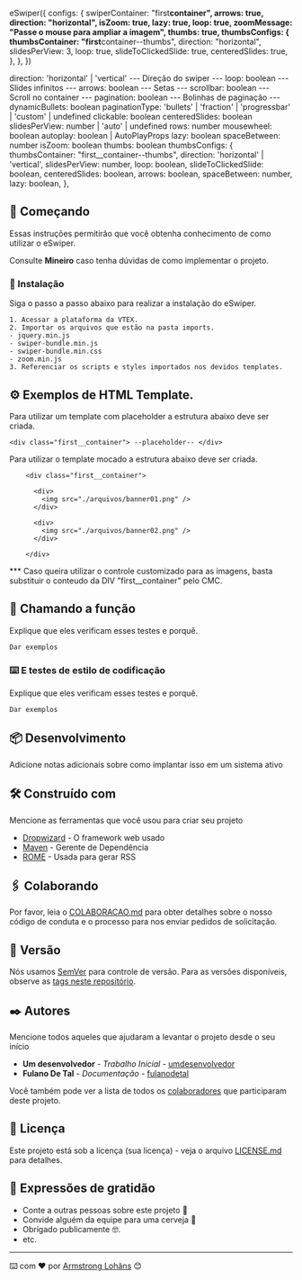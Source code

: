 eSwiper({
configs: {
swiperContainer: "first**container",
arrows: true,
direction: "horizontal",
isZoom: true,
lazy: true,
loop: true,
zoomMessage: "Passe o mouse para ampliar a imagem",
thumbs: true,
thumbsConfigs: {
thumbsContainer: "first**container--thumbs",
direction: "horizontal",
slidesPerView: 3,
loop: true,
slideToClickedSlide: true,
centeredSlides: true,
},
},
})

direction: 'horizontal' | 'vertical' --- Direção do swiper ---
loop: boolean --- Slides infinitos ---
arrows: boolean --- Setas ---
scrollbar: boolean --- Scroll no container ---
pagination: boolean --- Bolinhas de paginação ---
dynamicBullets: boolean
paginationType: 'bullets' | 'fraction' | 'progressbar' | 'custom' | undefined
clickable: boolean
centeredSlides: boolean
slidesPerView: number | 'auto' | undefined
rows: number
mousewheel: boolean
autoplay: boolean | AutoPlayProps
lazy: boolean
spaceBetween: number
isZoom: boolean
thumbs: boolean
thumbsConfigs: {
thumbsContainer: "first\_\_container--thumbs",
direction: 'horizontal' | 'vertical',
slidesPerView: number,
loop: boolean,
slideToClickedSlide: boolean,
centeredSlides: boolean,
arrows: boolean,
spaceBetween: number,
lazy: boolean,
},

## 🚀 Começando

Essas instruções permitirão que você obtenha conhecimento de como utilizar o eSwiper.

Consulte **Mineiro** caso tenha dúvidas de como implementar o projeto.

### 🔧 Instalação

Siga o passo a passo abaixo para realizar a instalação do eSwiper.

```
1. Acessar a plataforma da VTEX.
2. Importar os arquivos que estão na pasta imports.
- jquery.min.js
- swiper-bundle.min.js
- swiper-bundle.min.css
- zoom.min.js
3. Referenciar os scripts e styles importados nos devidos templates.
```

## ⚙️ Exemplos de HTML Template.

Para utilizar um template com placeholder a estrutura abaixo deve ser criada.
```
<div class="first__container"> --placeholder-- </div>
```

Para utilizar o template mocado a estrutura abaixo deve ser criada.
```
    <div class="first__container">

      <div>
        <img src="./arquivos/banner01.png" />
      </div>

      <div>
        <img src="./arquivos/banner02.png" />
      </div>

    </div>
```
*** Caso queira utilizar o controle customizado para as imagens, basta substituir o conteudo da DIV "first__container" pelo CMC.




## 🔩 Chamando a função

Explique que eles verificam esses testes e porquê.

```
Dar exemplos
```

### ⌨️ E testes de estilo de codificação

Explique que eles verificam esses testes e porquê.

```
Dar exemplos
```

## 📦 Desenvolvimento

Adicione notas adicionais sobre como implantar isso em um sistema ativo

## 🛠️ Construído com

Mencione as ferramentas que você usou para criar seu projeto

- [Dropwizard](http://www.dropwizard.io/1.0.2/docs/) - O framework web usado
- [Maven](https://maven.apache.org/) - Gerente de Dependência
- [ROME](https://rometools.github.io/rome/) - Usada para gerar RSS

## 🖇️ Colaborando

Por favor, leia o [COLABORACAO.md](https://gist.github.com/usuario/linkParaInfoSobreContribuicoes) para obter detalhes sobre o nosso código de conduta e o processo para nos enviar pedidos de solicitação.

## 📌 Versão

Nós usamos [SemVer](http://semver.org/) para controle de versão. Para as versões disponíveis, observe as [tags neste repositório](https://github.com/suas/tags/do/projeto).

## ✒️ Autores

Mencione todos aqueles que ajudaram a levantar o projeto desde o seu início

- **Um desenvolvedor** - _Trabalho Inicial_ - [umdesenvolvedor](https://github.com/linkParaPerfil)
- **Fulano De Tal** - _Documentação_ - [fulanodetal](https://github.com/linkParaPerfil)

Você também pode ver a lista de todos os [colaboradores](https://github.com/usuario/projeto/colaboradores) que participaram deste projeto.

## 📄 Licença

Este projeto está sob a licença (sua licença) - veja o arquivo [LICENSE.md](https://github.com/usuario/projeto/licenca) para detalhes.

## 🎁 Expressões de gratidão

- Conte a outras pessoas sobre este projeto 📢
- Convide alguém da equipe para uma cerveja 🍺
- Obrigado publicamente 🤓.
- etc.

---

⌨️ com ❤️ por [Armstrong Lohãns](https://gist.github.com/lohhans) 😊
